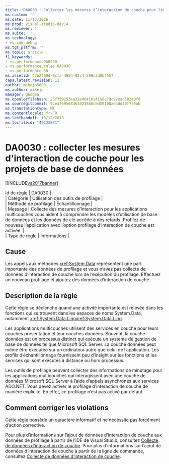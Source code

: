 ```yaml
---
title: 'DA0030 : Collecter les mesures d’interaction de couche pour les projets de base de données | Microsoft Docs'
ms.custom: ''
ms.date: 11/15/2016
ms.prod: visual-studio-dev14
ms.reviewer: ''
ms.suite: ''
ms.technology:
- vs-ide-debug
ms.tgt_pltfrm: ''
ms.topic: article
f1_keywords:
- vs.performance.DA0030
- vs.performance.rules.DA0030
- vs.performance.30
ms.assetid: 42b2f69d-0cfa-4854-82c4-589c3d8b4557
caps.latest.revision: 12
author: mikejo5000
ms.author: mikejo
manager: ghogen
ms.openlocfilehash: 25f759253ea22e40416a41a6e7dc97ead10249fd
ms.sourcegitcommit: 9ceaf69568d61023868ced59108ae4dd46f720ab
ms.translationtype: MT
ms.contentlocale: fr-FR
ms.lasthandoff: 10/12/2018
ms.locfileid: "49223871"
---
```

# <a name="da0030-gather-tier-interaction-measurements-for-database-projects"></a>DA0030 : collecter les mesures d'interaction de couche pour les projets de base de données
[!INCLUDE[vs2017banner](../includes/vs2017banner.md)]

Id de règle | DA0030 |  
| Catégorie | Utilisation des outils de profilage |  
| Méthode de profilage | Échantillonnage |  
| Message | Collecte des mesures d’interaction pour les applications multicouches vous aident à comprendre les modèles d’utilisation de base de données et les données de clé accède à des retards. Profilez de nouveau l’application avec l’option profilage d’Interaction de couche est activée. |  
| Type de règle | Informations |  
  
## <a name="cause"></a>Cause  
 Les appels aux méthodes <xref:System.Data> représentent une part importante des données de profilage et vous n’avez pas collecté de données d’interaction de couche lors de l’exécution du profilage. Effectuez un nouveau profilage et ajoutez des données d’interaction de couche.  
  
## <a name="rule-description"></a>Description de la règle  
 Cette règle se déclenche quand une activité importante est relevée dans les fonctions qui se trouvent dans les espaces de noms System.Data, notamment <xref:System.Data.Linq><xref:System.Data.Linq>.  
  
 Les applications multicouches utilisent des services en couche pour leurs couches présentation et leur couches données. Souvent, la couche données est un processus distinct qui exécute un système de gestion de base de données tel que Microsoft SQL Server. La couche données peut même être exécutée sur un ordinateur autre que celui de l’application. Les profils d’échantillonnage fournissent peu d’insight sur les fonctions et les services qui sont exécutés à distance ou hors processus.  
  
 Les outils de profilage peuvent collecter des informations de minutage pour les applications multicouches qui interagissent avec une couche de données Microsoft SQL Server à l’aide d’appels asynchrones aux services ADO.NET. Vous devez activer le profilage d’interaction de couche de manière explicite. En effet, ce profilage n’est pas activé par défaut.  
  
## <a name="how-to-fix-violations"></a>Comment corriger les violations  
 Cette règle possède un caractère informatif et ne nécessite pas forcément d’action corrective.  
  
 Pour plus d’informations sur l’ajout de données d’interaction de couche aux données de profilage à partir de l’IDE de Visual Studio, consultez [Collecte de données d’interaction de couche](../profiling/collecting-tier-interaction-data.md). Pour plus d’informations sur l’ajout de données d’interaction de couche à partir de la ligne de commande, consultez [Collecte de données d’interaction de couche](../profiling/adding-tier-interaction-data-from-the-command-line.md).



